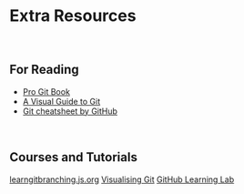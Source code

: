 # Extra Resources

<br>

## For Reading
* [Pro Git Book](https://git-scm.com/book/en/v2)
* [A Visual Guide to Git](https://betterexplained.com/articles/a-visual-guide-to-version-control/)
* [Git cheatsheet by GitHub](https://github.github.com/training-kit/downloads/github-git-cheat-sheet/)

<br>

## Courses and Tutorials
[learngitbranching.js.org](https://learngitbranching.js.org/)
[Visualising Git](http://git-school.github.io/visualizing-git/)
[GitHub Learning Lab](https://lab.github.com/)



